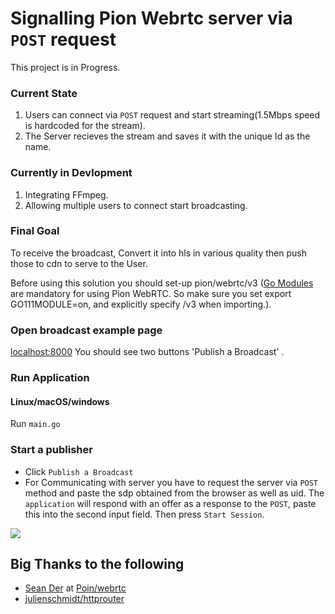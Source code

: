 # Signalling Pion Webrtc server via `POST` request

This project is in Progress.

### Current State
1) Users can connect via `POST` request and start streaming(1.5Mbps speed is hardcoded for the stream).
2) The Server recieves the stream and saves it with the unique Id as the name.

### Currently in Devlopment
1) Integrating FFmpeg.
2) Allowing multiple users to connect start broadcasting.

### Final Goal
To receive the broadcast, Convert it into hls in various quality then push those to cdn to serve to the User.

Before using this solution you should set-up pion/webrtc/v3 ([Go Modules](https://blog.golang.org/using-go-modules) are mandatory for using Pion WebRTC. So make sure you set export GO111MODULE=on, and explicitly specify /v3 when importing.).

### Open broadcast example page
[localhost:8000](http://localhost:8000/) You should see two buttons 'Publish a Broadcast' . 

### Run Application
#### Linux/macOS/windows
Run `main.go`

### Start a publisher

* Click `Publish a Broadcast`
* For Communicating with server you have to request the server via `POST` method and paste the sdp obtained from the browser as well as uid. The `application` will respond with an offer as a response to the `POST`, paste this into the second input field. Then press `Start Session`.

![](https://github.com/mohit810/streamingcdn/blob/master/Screenshot.png)

## Big Thanks to the following 

* [Sean Der](https://github.com/Sean-Der) at [Poin/webrtc](https://github.com/pion/webrtc)
* [julienschmidt/httprouter](https://github.com/julienschmidt/httprouter)

